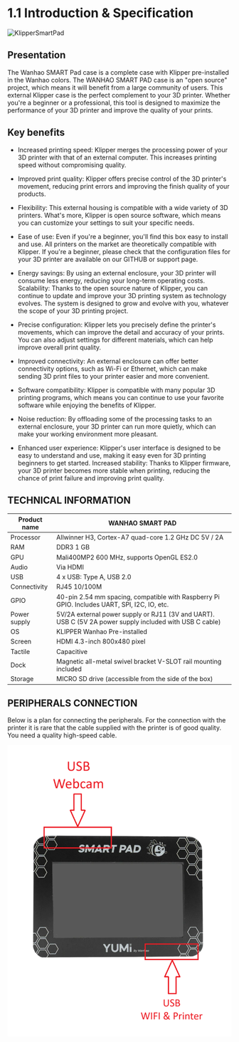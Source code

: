 # 1.1 Introduction & Specification

![KlipperSmartPad](/img/KlipperSmartPad/W3-DSMARTPAD-1.png)

## Presentation

The Wanhao SMART Pad case is a complete case with Klipper pre-installed in the Wanhao colors. The WANHAO SMART PAD case is an "open source" project, which means it will benefit from a large community of users. This external Klipper case is the perfect complement to your 3D printer. Whether you're a beginner or a professional, this tool is designed to maximize the performance of your 3D printer and improve the quality of your prints.

## Key benefits

- Increased printing speed: Klipper merges the processing power of your 3D printer with that of an external computer. This increases printing speed without compromising quality.

- Improved print quality: Klipper offers precise control of the 3D printer's movement, reducing print errors and improving the finish quality of your products.

- Flexibility: This external housing is compatible with a wide variety of 3D printers. What's more, Klipper is open source software, which means you can customize your settings to suit your specific needs.

- Ease of use: Even if you're a beginner, you'll find this box easy to install and use. All printers on the market are theoretically compatible with Klipper. If you're a beginner, please check that the configuration files for your 3D printer are available on our GITHUB or support page.

- Energy savings: By using an external enclosure, your 3D printer will consume less energy, reducing your long-term operating costs.
Scalability: Thanks to the open source nature of Klipper, you can continue to update and improve your 3D printing system as technology evolves. The system is designed to grow and evolve with you, whatever the scope of your 3D printing project.

- Precise configuration: Klipper lets you precisely define the printer's movements, which can improve the detail and accuracy of your prints. You can also adjust settings for different materials, which can help improve overall print quality.

- Improved connectivity: An external enclosure can offer better connectivity options, such as Wi-Fi or Ethernet, which can make sending 3D print files to your printer easier and more convenient.

- Software compatibility: Klipper is compatible with many popular 3D printing programs, which means you can continue to use your favorite software while enjoying the benefits of Klipper.

- Noise reduction: By offloading some of the processing tasks to an external enclosure, your 3D printer can run more quietly, which can make your working environment more pleasant.

- Enhanced user experience: Klipper's user interface is designed to be easy to understand and use, making it easy even for 3D printing beginners to get started.
Increased stability: Thanks to Klipper firmware, your 3D printer becomes more stable when printing, reducing the chance of print failure and improving print quality.

## TECHNICAL INFORMATION

| Product name | WANHAO SMART PAD |
| ------------- | ------------- |
| Processor | Allwinner H3, Cortex-A7 quad-core 1.2 GHz DC 5V / 2A |
| RAM | DDR3 1 GB|
| GPU | Mali400MP2 600 MHz, supports OpenGL ES2.0|
| Audio | Via HDMI |
| USB | 4 x USB: Type A, USB 2.0 |
| Connectivity | RJ45 10/100M |
| GPIO | 40-pin 2.54 mm spacing, compatible with Raspberry Pi GPIO. Includes UART, SPI, I2C, IO, etc. |
| Power supply | 5V/2A external power supply or RJ11 (3V and UART). USB C (5V 2A power supply included with USB C cable)|
| OS | KLIPPER Wanhao Pre-installed |
| Screen | HDMI 4.3-inch 800x480 pixel |
| Tactile | Capacitive |
| Dock | Magnetic all-metal swivel bracket V-SLOT rail mounting included |
| Storage | MICRO SD drive (accessible from the side of the box)|

## PERIPHERALS CONNECTION

Below is a plan for connecting the peripherals. For the connection with the printer it is rare that the cable supplied with the printer is of good quality. You need a quality high-speed cable.

![KlipperSmartPad](/img/KlipperSmartPad/Smartpad-ERIPHERALS-CONNECTION.png)
